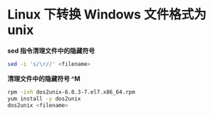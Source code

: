 # Linux 下转换 Windows 文件格式为 unix

**sed 指令清理文件中的隐藏符号**

```sh
sed -i 's/\r//' <filename>
```

**清理文件中的隐藏符号 ^M**

```sh
rpm -ivh dos2unix-6.0.3-7.el7.x86_64.rpm
yum install -y dos2unix
dos2unix <filename>
```
